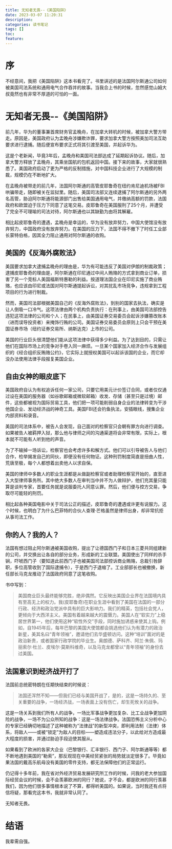 ```yaml
---
title: 无知者无畏--《美国陷阱》
date: 2023-03-07 11:20:31
description:
categories: 读书笔记
tags: []
toc:
feature:
---
```


# 序

不经意间，我把《美国陷阱》这本书看完了。书里讲述的是法国阿尔斯通公司如何被美国司法系统和通用电气合作吞并的故事。当我合上书的时候，忽然感觉山姆大叔竟然也有非常不厚道的可怕的一面。

<!-- more -->

# 无知者无畏--《美国陷阱》

前几年，华为的董事兼首席财务官孟晚舟，在加拿大转机的时候，被加拿大警方带走。原因是，美国政府认为孟晚舟涉嫌欺诈罪，要求加拿大警方按照美加司法互助要求进行逮捕。随后便宣布要求正式将其引渡至美国，并起诉华为。

这是个老新闻，毕竟3年后，孟晚舟和美国司法部达成了延期起诉协议。随后，加拿大警方释放了孟晚舟，其乘坐国航的包机返回中国。接下来的故事，大家就很熟悉了。美国政府启动了更为严格的反制措施，对中国科技企业进行了大规模的制裁，规模仍在不断地扩大。

在孟晚舟被带走的前几年，法国阿尔斯通的高管皮耶鲁奇在纽约肯尼迪机场被FBI哄骗带走，随即被关在监狱里。随后，美国司法部又连续逮捕了阿尔斯通的另外两名高管，胁迫阿尔斯通将能源部门出售给美国通用电气，并缴纳高额的罚款，法国政府和欧盟迫于压力下同意了这笔交易。皮耶鲁奇在美国服刑了25个月，并遭受了完全不可理喻的司法对待，阿尔斯通也以其缺勤为由将其解雇。

相比起皮耶鲁奇的遭遇，孟晚舟是幸运的，华为没有放弃努力，中国大使馆没有放弃努力，中国政府没有放弃努力。在美国的压力下，法国不得不撤下了时任工业部长蒙特伯格，因其全力阻止通用对阿尔斯通的收购。

## 美国的《反海外腐败法》

美国要求加拿大逮捕孟晚舟的理由是，华为有可能违反了美国对伊朗的制裁政策；逮捕皮耶鲁奇的理由是，阿尔斯通在印尼通过中间人贿赂的方式拿到商业订单，损害了另一个竞标人美国福斯特惠勒的利益。按道理法国企业在印尼实施了商业贿赂，也应该由印尼或法国对阿尔斯通提起诉讼，对其扰乱市场竞争，违规拿到工程项目的行为进行制裁。

然而，美国司法部根据美国自己的《反海外腐败法》，到别的国家去执法，确实是让人倒吸一口冷气。这项法律由两个机构负责执行：在刑事上，由美国司法部控告违犯这项法律的公司和个人；在民事上，由美国证券交易委员会起诉涉嫌篡改账本（进而误导投资者）来掩饰行贿的公司。美国证券交易委员会原则上只会干预在美国证券市场（纽约证券交易所、纳斯达克）上市的公司。

美国的行业巨头很清楚他们能从这项法律中获得多少利益。为了达到目的，只需让他们在国际市场上的竞争对手卷入同一麻烦。一旦某个国家加入经济合作与发展组织的《经合组织反贿赂公约》，它实际上就授权美国可以起诉该国的企业，而它却没办法使用法律手段报复美国企业。

## 自由女神的眼皮底下

美国政府自认为有权追诉任何一家公司，只要它用美元计价签订合同，或者仅仅通过设在美国的服务器（如谷歌邮箱或微软邮箱）收发、存储（甚至只是过境）邮件，这些都被视为国际贸易工具，他们把一项可能削弱自身企业的法律转变为干涉他国企业、发动经济战的神奇工具。美国FBI还会钓鱼执法，安插眼线，搜集企业内部资料和录音。

美国的司法体系中，被告人会发现，自己面对的检察官只会朝有罪方向进行调查。如果被告人被羁押入狱，那么他与律师之间的沟通渠道将会非常有限，实际上，根本就不可能有人听到他的声音。

为了不输掉一场诉讼，检察官也会考虑许多和解方式。他们可以引导被告人与他们合作，检举揭发自己的同伙，即便没有任何物证。这种刑罚制度简直是扭曲人性，荒唐至极，每个人都想着出卖他人以求自保。

美国的律师中多数人的职业生涯都是从做副检察官或者助理检察官开始的，直至进入大型律师事务所。其中绝大多数人在审判当中并不为人做辩护，他们充其量只能算是谈判专家，首要任务就是说服委托人同意认罪。然后，他们便与控方交易，争取尽可能轻的刑罚。

相比起各种美国电影中关于司法公正的描述，皮耶鲁奇的遭遇或许更有说服力。这个时候，也明白了为什么巴菲特的合伙人查理·芒格虽然是律师出身，却非常抗拒从事司法工作。

## 你的人？我的人？

法国有想过阻止阿尔斯通被美国收购，提出了让德国西门子和日本三菱共同组建新的公司，并交换出让各自的部分业务，形成新的工业联盟。美国使出了同样的杀手锏，吓唬西门子（要知道此前西门子也被美国司法部控诉商业贿赂，总裁引咎辞职，多位高管收到了国际逮捕令），于是西门子退缩了。工业部部长也被撤换，新任部长马克龙推动了法国政府同意了这笔收购。

书中写到：

> 美国商业巨头最终能够完胜，绝非偶然。它反映出美国企业界在法国境内具有至高无上的权力。我(皮耶鲁奇)在职业生涯中看到了美国在法国的一部分行政、经济和政治党派中具有的巨大影响力。我们的精英，包括社会党人，更倾向于大西洋主义。美国有着越来越大的震慑力。美国人在“软实力”上稳居世界第一，他们使用这种“软性外交”手段，同时施加诱惑来使其上钩。例如，自1945年后，每年巴黎的美国大使馆都会挑选他们认为有潜力的政治新星，美其名曰“青年领袖”，邀请他们去华盛顿访问。这种“培训”面对的是政治新贵，或者国家行政学院的毕业生。奥朗德、萨科齐、阿兰·朱佩、玛丽索尔·杜兰、皮埃尔·莫斯科维奇，以及马克龙都曾以“青年领袖”的身份去过美国。



## 法国意识到经济战开打了

法国前总统密特朗在任期快结束的时候说：

> 法国还浑然不知——但我们已经与美国开战了，是的，这是一场持久的、至关重要的战争，一场经济战，一场表面上没有伤亡，却生死攸关的战争。
>

这是一场关系到我们所有人的战争，一场比军事战争更加复杂、比工业战争更加阴险的战争，一场不为公众所知的战争：这是一场法律战争。法国恐怖主义分析中心的专家已经确切地描述了这种被称为“法律战”的新型冲突，即利用法制（法律）体系，将敌人——或被“锁定”为敌人的目标——塑造成违法分子，以此给对方造成最大程度的损害，并通过胁迫手段迫使其服从。

如果看到了欧洲的各家大企业（巴黎银行、汇丰银行、西门子、阿尔斯通等等）都不断地遇到美国的“勒索”，那反观现在中美经贸紧张的局势就淡定很多了。毕竟如果法国的戴高乐航母没有美国的零件支持，都无法保障他们的正常运行。

仍记得十多年前，我在省对外经济贸易发展研究所工作的时候，问我的老大参加国际经贸会议的时候，会不会羡慕欧洲的同行？她说，才不会，都是欧洲的同行羡慕我们，因为他们很多事情根本说了不算，都得听美国的。如果说，当时我还有点将信将疑，那看完这本书，我就非常认同了。

无知者无畏。

# 结语

我辈需自强。

